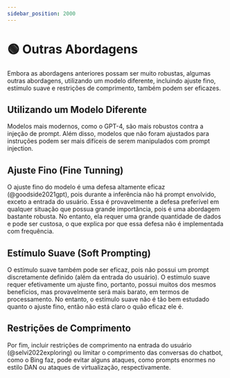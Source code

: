 ```yaml
---
sidebar_position: 2000
---
```


# 🟢 Outras Abordagens

Embora as abordagens anteriores possam ser muito robustas, algumas outras abordagens, utilizando um modelo diferente, incluindo ajuste fino, estímulo suave e restrições de comprimento, também podem ser eficazes.

## Utilizando um Modelo Diferente

Modelos mais modernos, como o GPT-4, são mais robustos contra a injeção de prompt. Além disso, modelos que não foram ajustados para instruções podem ser mais difíceis de serem manipulados com prompt injection.


## Ajuste Fino (Fine Tunning)

O ajuste fino do modelo é uma defesa altamente eficaz (@goodside2021gpt), pois durante a inferência não há prompt envolvido, exceto a entrada do usuário. Essa é provavelmente a defesa preferível em qualquer situação que possua grande importância, pois é uma abordagem bastante robusta. No entanto, ela requer uma grande quantidade de dados e pode ser custosa, o que explica por que essa defesa não é implementada com frequência.

## Estímulo Suave (Soft Prompting)

O estímulo suave também pode ser eficaz, pois não possui um prompt discretamente definido (além da entrada do usuário). O estímulo suave requer efetivamente um ajuste fino, portanto, possui muitos dos mesmos benefícios, mas provavelmente será mais barato, em termos de processamento. No entanto, o estímulo suave não é tão bem estudado quanto o ajuste fino, então não está claro o quão eficaz ele é.


## Restrições de Comprimento

Por fim, incluir restrições de comprimento na entrada do usuário (@selvi2022exploring) ou limitar o comprimento das conversas do chatbot, como o Bing faz, pode evitar alguns ataques, como prompts enormes no estilo DAN ou ataques de virtualização, respectivamente.